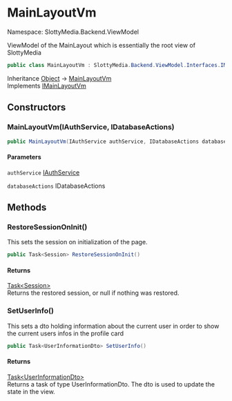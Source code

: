# MainLayoutVm

Namespace: SlottyMedia.Backend.ViewModel

ViewModel of the MainLayout which is essentially the root view of SlottyMedia

```csharp
public class MainLayoutVm : SlottyMedia.Backend.ViewModel.Interfaces.IMainLayoutVm
```

Inheritance [Object](https://docs.microsoft.com/en-us/dotnet/api/system.object) → [MainLayoutVm](./slottymedia.backend.viewmodel.mainlayoutvm.md)<br>
Implements [IMainLayoutVm](./slottymedia.backend.viewmodel.interfaces.imainlayoutvm.md)

## Constructors

### **MainLayoutVm(IAuthService, IDatabaseActions)**

```csharp
public MainLayoutVm(IAuthService authService, IDatabaseActions databaseActions)
```

#### Parameters

`authService` [IAuthService](./slottymedia.backend.services.interfaces.iauthservice.md)<br>

`databaseActions` IDatabaseActions<br>

## Methods

### **RestoreSessionOnInit()**

This sets the session on initialization of the page.

```csharp
public Task<Session> RestoreSessionOnInit()
```

#### Returns

[Task&lt;Session&gt;](https://docs.microsoft.com/en-us/dotnet/api/system.threading.tasks.task-1)<br>
Returns the restored session, or null if nothing was restored.

### **SetUserInfo()**

This sets a dto holding information about the current user in order to show the current users infos in the profile card

```csharp
public Task<UserInformationDto> SetUserInfo()
```

#### Returns

[Task&lt;UserInformationDto&gt;](https://docs.microsoft.com/en-us/dotnet/api/system.threading.tasks.task-1)<br>
Returns a task of type UserInformationDto. The dto is used to update the state in the view.
